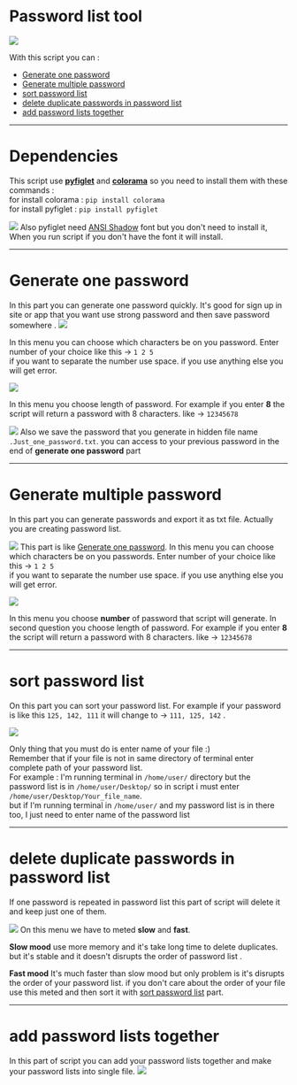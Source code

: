 # **Password list tool**
![](https://skillicons.dev/icons?i=py,vscode,md)

With this script you can :
- [Generate one password](#generate-one-password)
- [Generate multiple password](#generate-multiple-password)
- [sort password list](#sort-password-list)
- [delete duplicate passwords in password list](#delete-duplicate-passwords-in-password-list)
- [add password lists together](#add-password-lists-together)
---
# Dependencies 
This script use [**pyfiglet**](https://pypi.org/project/pyfiglet/) and [**colorama**](https://pypi.org/project/colorama/) so you need to install them with these commands :\
for install colorama : `pip install colorama`\
for install pyfiglet : `pip install pyfiglet`  

![](screenshot)
Also pyfiglet need [ANSI Shadow](https://github.com/xero/figlet-fonts/blob/master/ANSI%20Shadow.flf) font but you don't need to install it, When you run script if you don't have the font it will install.

---
# Generate one password
In this part you can generate one password quickly.
It's good for sign up in site or app that you want use strong password and then save password somewhere .
![](screenshot)

In this menu you can choose which characters be on you password. Enter number of your choice like this -> `1 2 5` \
if you want to separate the number use space. if you use anything else you will get error.

![](screenshot)

In this menu you choose length of password. For example if you enter **8** the script will return a password with 8 characters. like -> `12345678`

![](screenshot)
Also we save the password that you generate in hidden file name `.Just_one_password.txt`. you can access to your previous password in the end of **generate one password** part

---
# Generate multiple password
In this part you can generate passwords and export it as txt file. Actually you are creating password list.

![](screenshot)
This part is like [Generate one password](#generate-one-password). In this menu you can choose which characters be on you passwords. Enter number of your choice like this -> `1 2 5` \
if you want to separate the number use space. if you use anything else you will get error.

![](screenshot)

In this menu you choose **number** of password that script will generate. In second question you choose length of password. For example if you enter **8** the script will return a password with 8 characters. like -> `12345678`

---
# sort password list
On this part you can sort your password list. For example if your password is like this `125, 142, 111` it will change to -> `111, 125, 142` .

![](screenshot)

Only thing that you must do is enter name of your file :)\
Remember that if your file is not in same directory of terminal enter complete path of your password list.\
For example :  I'm running terminal in `/home/user/` directory but the password list is in `/home/user/Desktop/` so in script i must enter `/home/user/Desktop/Your_file_name`.\
but if I'm running terminal in `/home/user/` and my password list is in there too, I just need to enter name of the password list

---
# delete duplicate passwords in password list
If one password is repeated in password list this part of script will delete it and keep just one of them.

![](screenshot)
On this menu we have to meted **slow** and **fast**.

**Slow mood** use more memory and it's take long time to delete duplicates. but it's stable and it doesn't disrupts the order of password list .

**Fast mood** It's much faster than slow mood but only problem is it's disrupts the order of your password list. 
if you don't care about the order of your file use this meted and then sort it with [sort password list](#sort-password-list) part.

---
# add password lists together
In this part of script you can add your password lists together and make your password lists into single file.
![](screenshot)
 